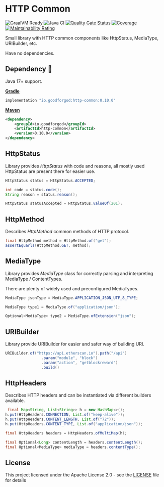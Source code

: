 # HTTP Common

![GraalVM Ready](https://img.shields.io/badge/GraalVM-Ready-orange?style=plastic)
![Java CI](https://github.com/GoodforGod/http-common/workflows/Java%20CI/badge.svg)
[![Quality Gate Status](https://sonarcloud.io/api/project_badges/measure?project=GoodforGod_http-common&metric=alert_status)](https://sonarcloud.io/dashboard?id=GoodforGod_http-common)
[![Coverage](https://sonarcloud.io/api/project_badges/measure?project=GoodforGod_http-common&metric=coverage)](https://sonarcloud.io/dashboard?id=GoodforGod_http-common)
[![Maintainability Rating](https://sonarcloud.io/api/project_badges/measure?project=GoodforGod_http-common&metric=sqale_rating)](https://sonarcloud.io/dashboard?id=GoodforGod_http-common)

Small library with HTTP common components like HttpStatus, MediaType, URIBuilder, etc.

Have no dependencies.

## Dependency :rocket:

Java 17+ support.

[**Gradle**](https://mvnrepository.com/artifact/io.goodforgod/http-common)
```groovy
implementation "io.goodforgod:http-common:0.10.0"
```

[**Maven**](https://mvnrepository.com/artifact/io.goodforgod/http-common)
```xml
<dependency>
    <groupId>io.goodforgod</groupId>
    <artifactId>http-common</artifactId>
    <version>0.10.0</version>
</dependency>
```

## HttpStatus

Library provides *HttpStatus* with code and reasons, all mostly used HttpStatus are present there for easier use.

```java
HttpStatus status = HttpStatus.ACCEPTED;

int code = status.code();
String reason = status.reason();

HttpStatus statusAccepted = HttpStatus.valueOf(201);
```

## HttpMethod

Describes *HttpMethod* common methods of HTTP protocol.

```java
final HttpMethod method = HttpMethod.of("get");
assertEquarls(HttpMethod.GET, method);
```

## MediaType

Library provides *MediaType* class for correctly parsing and interpreting MediaType / ContentTypes.

There are plenty of widely used and preconfigured MediaTypes.

```java
MediaType jsonType = MediaType.APPLICATION_JSON_UTF_8_TYPE;

MediaType type1 = MediaType.of("application/json");

Optional<MediaType> type2 = MediaType.ofExtension("json");
```

## URIBuilder

Library provide URIBuilder for easier and safer way of building URI.

```java
URIBuilder.of("https://api.etherscan.io").path("/api")
                .param("module", "block")
                .param("action", "getblockreward")
                .build()
```

## HttpHeaders

Describes HTTP headers and can be instantiated via different builders available.

```java
 final Map<String, List<String>> h = new HashMap<>();
h.put(HttpHeaders.CONNECTION, List.of("keep-alive"));
h.put(HttpHeaders.CONTENT_LENGTH, List.of("72"));
h.put(HttpHeaders.CONTENT_TYPE, List.of("application/json"));

final HttpHeaders headers = HttpHeaders.ofMultiMap(h);

final Optional<Long> contentLength = headers.contentLength();
final Optional<MediaType> mediaType = headers.contentType();
```

## License

This project licensed under the Apache License 2.0 - see the [LICENSE](LICENSE) file for details